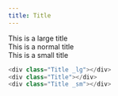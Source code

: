 ```yaml
---
title: Title
---
```


<div example>
    <div class="Title _lg _mb">This is a large title</div>
    <div class="Title _mb">This is a normal title</div>
    <div class="Title _sm _mb-lg">This is a small title</div>
</div>

```php
<div class="Title _lg"></div>
<div class="Title"></div>
<div class="Title _sm"></div>
```
